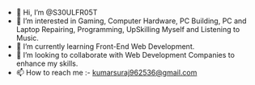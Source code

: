 - 👋 Hi, I’m @S30ULFR05T
- 👀 I’m interested in Gaming, Computer Hardware, PC Building, PC and Laptop Repairing, Programming, UpSkilling Myself and Listening to Music.
- 🌱 I’m currently learning Front-End Web Development.
- 💞️ I’m looking to collaborate with Web Development Companies to enhance my skills.
- 📫 How to reach me :- kumarsuraj962536@gmail.com

<!---
S30ULFR05T/S30ULFR05T is a ✨ special ✨ repository because its `README.md` (this file) appears on your GitHub profile.
You can click the Preview link to take a look at your changes.
--->

